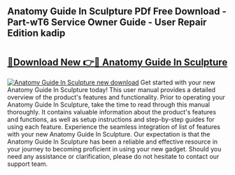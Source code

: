 ## Anatomy Guide In Sculpture PDf Free Download - Part-wT6 Service Owner Guide - User Repair Edition kadip

# <h2><a href="http://bc52941.oget.top/?id=Anatomy+Guide+In+Sculpture">🔗Download New 👉🔴 Anatomy Guide In Sculpture</a></h2>

[![Anatomy Guide In Sculpture new download](https://i.imgur.com/5g1atiW.png)](http://bc52941.oget.top/?id=Anatomy+Guide+In+Sculpture)
Get started with your new Anatomy Guide In Sculpture today! This user manual provides a detailed overview of the product's features and functionality. Prior to operating your Anatomy Guide In Sculpture, take the time to read through this manual thoroughly. It contains valuable information about the product's features and functions, as well as setup instructions and step-by-step guides for using each feature. Experience the seamless integration of list of features with your new Anatomy Guide In Sculpture. Our expectation is that the Anatomy Guide In Sculpture has been a reliable and effective resource in your journey to becoming proficient in using your new gadget. Should you need any assistance or clarification, please do not hesitate to contact our support team.
